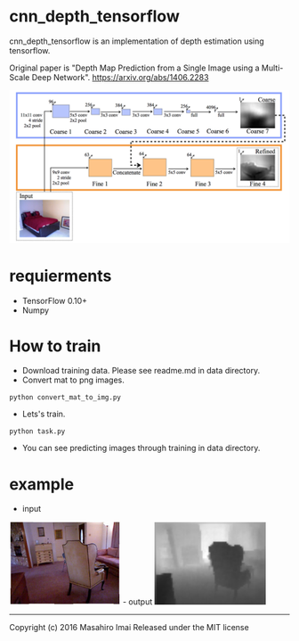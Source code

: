 # cnn_depth_tensorflow
cnn_depth_tensorflow is an implementation of depth estimation using tensorflow.

Original paper is "Depth Map Prediction from a Single Image using a Multi-Scale Deep Network".
https://arxiv.org/abs/1406.2283

![network](images/network.png)

# requierments
- TensorFlow 0.10+
- Numpy

# How to train
- Download training data. Please see readme.md in data directory.
- Convert mat to png images.
```
python convert_mat_to_img.py
```

- Lets's train.
```
python task.py
```

- You can see predicting images through training in data directory.

# example
- input
<img src="images/input.png" width="200">
- output
<img src="images/output.png" width="200">

---

Copyright (c) 2016 Masahiro Imai
Released under the MIT license
